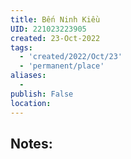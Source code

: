 ```yaml
---
title: Bến Ninh Kiều
UID: 221023223905
created: 23-Oct-2022
tags:
  - 'created/2022/Oct/23'
  - 'permanent/place'
aliases:
  - 
publish: False
location:
---
```

## Notes:

[](geo:10.036594765584884,105.7896594369)



